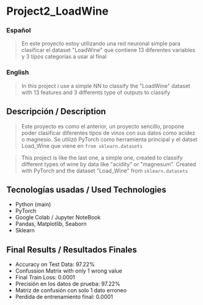 # Project2_LoadWine
### Español
> En este proyecto estoy utilizando una red neuronal simple para clasificar el dataset "LoadWine" que contiene 13 diferentes variables y 3 tipos categorías a usar al final

### English
> In this project i use a simple NN to classify the "LoadWine" dataset with 13 features and 3 differents type of outputs to classify

## Descripción / Description
> Este proyecto es como el anterior, un proyecto sencillo, propone poder clasificar diferentes tipos de vinos con sus datos como acidez o magnesio. Se utilizó PyTorch como herramienta principal y el datset Load_Wine que viene en `from sklearn.datasets`

> This project is like the last one, a simple one, created to classify different types of wine by data like "acidity" or "magnesum". Created with PyTorch and the dataset "Load_Wine" from `sklearn.datasets`

## Tecnologías usadas / Used Technologies
- Python (main)
- PyTorch
- Google Colab / Jupyter NoteBook
- Pandas, Matplotlib, Seaborn
- Sklearn

## Final Results / Resultados Finales
- Accuracy on Test Data: 97.22%
- Confussion Matrix with only 1 wrong value
- Final Train Loss: 0.0001
- Precisión en los datos de prueba: 97.22%
- Matriz de confusión con solo 1 dato erroneo
- Perdida de entrenamiento final: 0.0001
